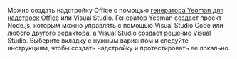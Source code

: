 Можно создать надстройку Office с помощью [генератора Yeoman для надстроек Office](https://github.com/OfficeDev/generator-office) или Visual Studio. Генератор Yeoman создает проект Node.js, которым можно управлять с помощью Visual Studio Code или любого другого редактора, а Visual Studio создает решение Visual Studio. Выберите вкладку с нужным вариантом и следуйте инструкциям, чтобы создать надстройку и протестировать ее локально.